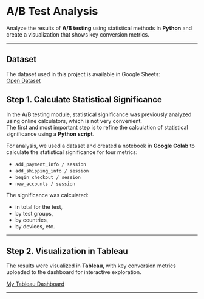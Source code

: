 # A/B Test Analysis

Analyze the results of **A/B testing** using statistical methods in **Python** and create a visualization that shows key conversion metrics.

---
## Dataset
The dataset used in this project is available in Google Sheets:  
[Open Dataset](https://docs.google.com/spreadsheets/d/1Ba4Q8sgVNi4J1Fi1xbCCSyrpBcNw96F_CPLxoy6CGLg/edit?usp=sharing)


## Step 1. Calculate Statistical Significance
In the A/B testing module, statistical significance was previously analyzed using online calculators, which is not very convenient.  
The first and most important step is to refine the calculation of statistical significance using a **Python script**.

For analysis, we used a dataset and created a notebook in **Google Colab** to calculate the statistical significance for four metrics:

- `add_payment_info / session`  
- `add_shipping_info / session`  
- `begin_checkout / session`  
- `new_accounts / session`  

The significance was calculated:
- in total for the test,  
- by test groups,  
- by countries,  
- by devices, etc.  

---

## Step 2. Visualization in Tableau
The results were visualized in **Tableau**, with key conversion metrics uploaded to the dashboard for interactive exploration.

[My Tableau Dashboard](https://public.tableau.com/app/profile/viktoriia.serozhenko6318/viz/ABTest_17552153375840/AB_Test)

---
